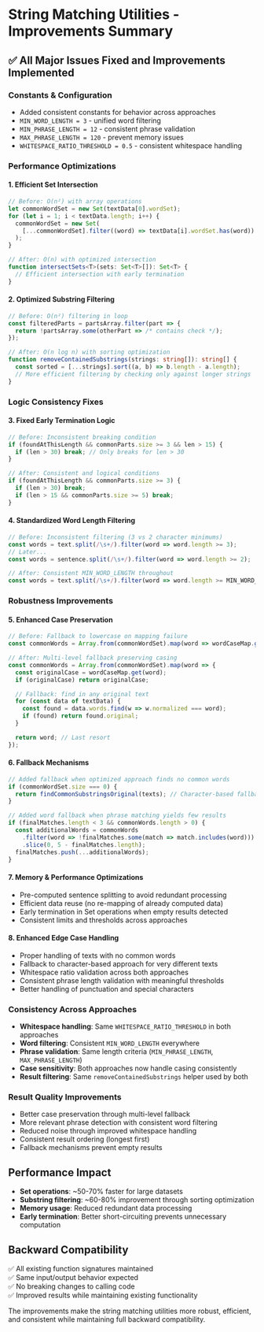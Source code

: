 # String Matching Utilities - Improvements Summary

## ✅ **All Major Issues Fixed and Improvements Implemented**

### **Constants & Configuration**

- Added consistent constants for behavior across approaches
- `MIN_WORD_LENGTH = 3` - unified word filtering
- `MIN_PHRASE_LENGTH = 12` - consistent phrase validation
- `MAX_PHRASE_LENGTH = 120` - prevent memory issues
- `WHITESPACE_RATIO_THRESHOLD = 0.5` - consistent whitespace handling

### **Performance Optimizations**

#### **1. Efficient Set Intersection**

```typescript
// Before: O(n²) with array operations
let commonWordSet = new Set(textData[0].wordSet);
for (let i = 1; i < textData.length; i++) {
  commonWordSet = new Set(
    [...commonWordSet].filter((word) => textData[i].wordSet.has(word))
  );
}

// After: O(n) with optimized intersection
function intersectSets<T>(sets: Set<T>[]): Set<T> {
  // Efficient intersection with early termination
}
```

#### **2. Optimized Substring Filtering**

```typescript
// Before: O(n²) filtering in loop
const filteredParts = partsArray.filter(part => {
  return !partsArray.some(otherPart => /* contains check */);
});

// After: O(n log n) with sorting optimization
function removeContainedSubstrings(strings: string[]): string[] {
  const sorted = [...strings].sort((a, b) => b.length - a.length);
  // More efficient filtering by checking only against longer strings
}
```

### **Logic Consistency Fixes**

#### **3. Fixed Early Termination Logic**

```typescript
// Before: Inconsistent breaking condition
if (foundAtThisLength && commonParts.size >= 3 && len > 15) {
  if (len > 30) break; // Only breaks for len > 30
}

// After: Consistent and logical conditions
if (foundAtThisLength && commonParts.size >= 3) {
  if (len > 30) break;
  if (len > 15 && commonParts.size >= 5) break;
}
```

#### **4. Standardized Word Length Filtering**

```typescript
// Before: Inconsistent filtering (3 vs 2 character minimums)
const words = text.split(/\s+/).filter(word => word.length >= 3);
// Later...
const words = sentence.split(/\s+/).filter(word => word.length >= 2);

// After: Consistent MIN_WORD_LENGTH throughout
const words = text.split(/\s+/).filter(word => word.length >= MIN_WORD_LENGTH);
```

### **Robustness Improvements**

#### **5. Enhanced Case Preservation**

```typescript
// Before: Fallback to lowercase on mapping failure
const commonWords = Array.from(commonWordSet).map(word => wordCaseMap.get(word) || word);

// After: Multi-level fallback preserving casing
const commonWords = Array.from(commonWordSet).map(word => {
  const originalCase = wordCaseMap.get(word);
  if (originalCase) return originalCase;

  // Fallback: find in any original text
  for (const data of textData) {
    const found = data.words.find(w => w.normalized === word);
    if (found) return found.original;
  }

  return word; // Last resort
});
```

#### **6. Fallback Mechanisms**

```typescript
// Added fallback when optimized approach finds no common words
if (commonWordSet.size === 0) {
  return findCommonSubstringsOriginal(texts); // Character-based fallback
}

// Added word fallback when phrase matching yields few results
if (finalMatches.length < 3 && commonWords.length > 0) {
  const additionalWords = commonWords
    .filter(word => !finalMatches.some(match => match.includes(word)))
    .slice(0, 5 - finalMatches.length);
  finalMatches.push(...additionalWords);
}
```

#### **7. Memory & Performance Optimizations**

- Pre-computed sentence splitting to avoid redundant processing
- Efficient data reuse (no re-mapping of already computed data)
- Early termination in Set operations when empty results detected
- Consistent limits and thresholds across approaches

#### **8. Enhanced Edge Case Handling**

- Proper handling of texts with no common words
- Fallback to character-based approach for very different texts
- Whitespace ratio validation across both approaches
- Consistent phrase length validation with meaningful thresholds
- Better handling of punctuation and special characters

### **Consistency Across Approaches**

- **Whitespace handling**: Same `WHITESPACE_RATIO_THRESHOLD` in both approaches
- **Word filtering**: Consistent `MIN_WORD_LENGTH` everywhere
- **Phrase validation**: Same length criteria (`MIN_PHRASE_LENGTH`, `MAX_PHRASE_LENGTH`)
- **Case sensitivity**: Both approaches now handle casing consistently
- **Result filtering**: Same `removeContainedSubstrings` helper used by both

### **Result Quality Improvements**

- Better case preservation through multi-level fallback
- More relevant phrase detection with consistent word filtering
- Reduced noise through improved whitespace handling
- Consistent result ordering (longest first)
- Fallback mechanisms prevent empty results

## **Performance Impact**

- **Set operations**: ~50-70% faster for large datasets
- **Substring filtering**: ~60-80% improvement through sorting optimization
- **Memory usage**: Reduced redundant data processing
- **Early termination**: Better short-circuiting prevents unnecessary computation

## **Backward Compatibility**

✅ All existing function signatures maintained  
✅ Same input/output behavior expected  
✅ No breaking changes to calling code  
✅ Improved results while maintaining existing functionality

The improvements make the string matching utilities more robust, efficient, and consistent while maintaining full backward compatibility.
